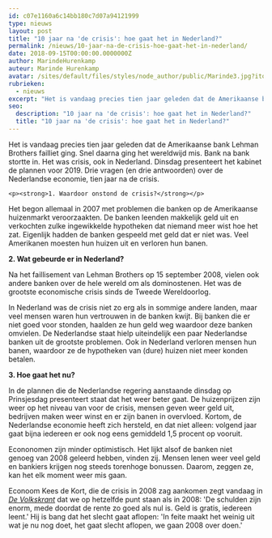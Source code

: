 ```yaml
---
id: c07e1160a6c14bb180c7d07a94121999
type: nieuws
layout: post
title: "10 jaar na 'de crisis': hoe gaat het in Nederland?"
permalink: /nieuws/10-jaar-na-de-crisis-hoe-gaat-het-in-nederland/
date: 2018-09-15T00:00:00.0000000Z
author: MarindeHurenkamp
auteur: Marinde Hurenkamp
avatar: /sites/default/files/styles/node_author/public/Marinde3.jpg?itok=LMRPApOG
rubrieken:
  - nieuws
excerpt: "Het is vandaag precies tien jaar geleden dat de Amerikaanse bank Lehman Brothers failliet ging. Snel daarna ging het wereldwijd mis. Bank na bank stortte in. Het was crisis, ook in Nederland. Dinsdag presenteert het kabinet de plannen voor 2019. Drie vragen (en drie antwoorden) over de Nederlandse economie, tien jaar na de crisis.  "
seo:
  description: "10 jaar na 'de crisis': hoe gaat het in Nederland?"
  title: "10 jaar na 'de crisis': hoe gaat het in Nederland?"
---
```

Het is vandaag precies tien jaar geleden dat de Amerikaanse bank Lehman Brothers failliet ging. Snel daarna ging het wereldwijd mis. Bank na bank stortte in. Het was crisis, ook in Nederland. Dinsdag presenteert het kabinet de plannen voor 2019. Drie vragen (en drie antwoorden) over de Nederlandse economie, tien jaar na de crisis.  

    <p><strong>1. Waardoor onstond de crisis?</strong></p>
<p>Het begon allemaal in 2007 met problemen die banken op de Amerikaanse huizenmarkt veroorzaakten. De banken leenden makkelijk geld uit en verkochten zulke ingewikkelde hypotheken dat niemand meer wist hoe het zat. Eigenlijk hadden de banken gespeeld met geld dat er niet was. Veel Amerikanen moesten hun huizen uit en verloren hun banen.</p>
<p><strong>2. Wat gebeurde er in Nederland?</strong></p>
<p>Na het faillisement van Lehman Brothers op 15 september 2008, vielen ook andere banken over de hele wereld om als dominostenen. Het was de grootste economische crisis sinds de Tweede Wereldoorlog.</p>
<p>In Nederland was de crisis niet zo erg als in sommige andere landen, maar veel mensen waren hun vertrouwen in de banken kwijt. Bij banken die er niet goed voor stonden, haalden ze hun geld weg waardoor deze banken omvielen. De Nederlandse staat hielp uiteindelijk een paar Nederlandse banken uit de grootste problemen. Ook in Nederland verloren mensen hun banen, waardoor ze de hypotheken van (dure) huizen niet meer konden betalen.</p>
<p><strong>3. Hoe gaat het nu?</strong></p>
<p>In de plannen die de Nederlandse regering aanstaande dinsdag op Prinsjesdag presenteert staat dat het weer beter gaat. De huizenprijzen zijn weer op het niveau van voor de crisis, mensen geven weer geld uit, bedrijven maken weer winst en er zijn banen in overvloed. Kortom, de Nederlandse economie heeft zich hersteld, en dat niet alleen: volgend jaar gaat bijna iedereen er ook nog eens gemiddeld 1,5 procent op vooruit.</p>
<p>Econonomen zijn minder optimistisch. Het lijkt alsof de banken niet genoeg van 2008 geleerd hebben, vinden zij. Mensen lenen weer veel geld en bankiers krijgen nog steeds torenhoge bonussen. Daarom, zeggen ze, kan het elk moment weer mis gaan. </p>
<p>Econoom Kees de Kort, die de crisis in 2008 zag aankomen zegt vandaag in <em><a href="https://www.volkskrant.nl/economie/-we-staan-nu-op-hetzelfde-punt-het-besef-van-risico-is-weg-alleen-staan-we-er-slechter-voor-~b30a681e/" target="_blank">De Volkskrant</a> </em>dat we op hetzelfde punt staan als in 2008: 'De schulden zijn enorm, mede doordat de rente zo goed als nul is. Geld is gratis, iedereen leent.' Hij is bang dat het slecht gaat aflopen: 'In feite maakt het weinig uit wat je nu nog doet, het gaat slecht aflopen, we gaan 2008 over doen.'</p>  
